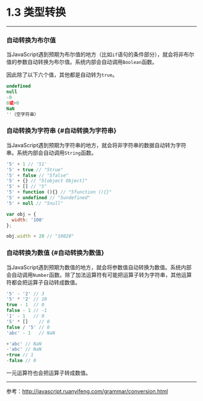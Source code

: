# 1.3 类型转换

---

### 自动转换为布尔值

当JavaScript遇到预期为布尔值的地方（比如`if`语句的条件部分），就会将非布尔值的参数自动转换为布尔值。系统内部会自动调用`Boolean`函数。

因此除了以下六个值，其他都是自动转为`true`。

```js
undefined
null
-0
0或+0
NaN
''（空字符串）
```

### 自动转换为字符串 {#自动转换为字符串}

当JavaScript遇到预期为字符串的地方，就会将非字符串的数据自动转为字符串。系统内部会自动调用`String`函数。

```js
'5' + 1 // '51'
'5' + true // "5true"
'5' + false // "5false"
'5' + {} // "5[object Object]"
'5' + [] // "5"
'5' + function (){} // "5function (){}"
'5' + undefined // "5undefined"
'5' + null // "5null"
```

```js
var obj = {
  width: '100'
};

obj.width + 20 // "10020"
```

### 自动转换为数值 {#自动转换为数值}

当JavaScript遇到预期为数值的地方，就会将参数值自动转换为数值。系统内部会自动调用`Number`函数。除了加法运算符有可能把运算子转为字符串，其他运算符都会把运算子自动转成数值。

```js
'5' - '2' // 3
'5' * '2' // 10
true - 1  // 0
false - 1 // -1
'1' - 1   // 0
'5' * []    // 0
false / '5' // 0
'abc' - 1   // NaN
```

```js
+'abc' // NaN
-'abc' // NaN
+true // 1
-false // 0
```

一元运算符也会把运算子转成数值。

---

参考：http://javascript.ruanyifeng.com/grammar/conversion.html

